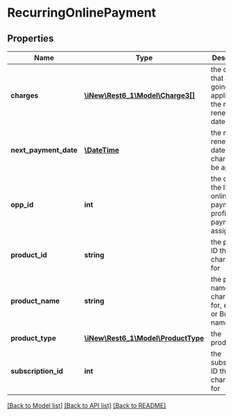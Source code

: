 # RecurringOnlinePayment

## Properties
Name | Type | Description | Notes
------------ | ------------- | ------------- | -------------
**charges** | [**\iNew\Rest6_1\Model\Charge3[]**](Charge3.md) | the charges that are going to be applied on the next renewal date | [optional] 
**next_payment_date** | [**\DateTime**](\DateTime.md) | the next renewal date, the charges will be applied | [optional] 
**opp_id** | **int** | the oppId the ID of online payment profile this payment is assigned to | [optional] 
**product_id** | **string** | the product ID the charges are for | [optional] 
**product_name** | **string** | the product name the charges are for, e.g. Plan or Bundle name | [optional] 
**product_type** | [**\iNew\Rest6_1\Model\ProductType**](ProductType.md) | the productType | [optional] 
**subscription_id** | **int** | the subscription ID the charges are for | [optional] 

[[Back to Model list]](../README.md#documentation-for-models) [[Back to API list]](../README.md#documentation-for-api-endpoints) [[Back to README]](../README.md)


